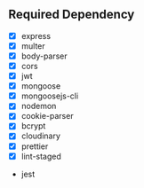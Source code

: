 ## Required Dependency 

- [x] express 
- [x] multer
- [x] body-parser
- [x] cors
- [x] jwt
- [x] mongoose
- [x] mongoosejs-cli
- [x] nodemon
- [x] cookie-parser
- [x] bcrypt
- [x] cloudinary
- [x] prettier
- [x] lint-staged
- jest

